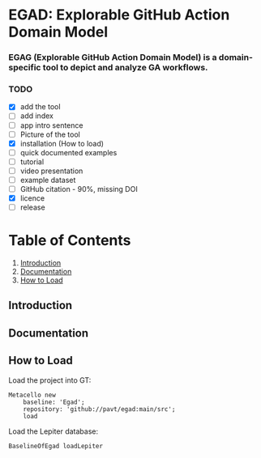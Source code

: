 # EGAD: Explorable GitHub Action Domain Model
###  EGAG (Explorable GitHub Action Domain Model) is a domain-specific tool to depict and analyze GA workflows.


### TODO

- [X] add the tool
- [ ] add index
- [ ] app intro sentence 
- [ ] Picture of the tool
- [X] installation (How to load) 
- [ ] quick documented examples
- [ ] tutorial
- [ ] video presentation
- [ ] example dataset
- [ ] GitHub citation - 90%, missing DOI
- [X] licence
- [ ] release

# Table of Contents

1. [Introduction](#Introduction)
2. [Documentation](#Documentation)
3. [How to Load](#How-to-Load)


## Introduction
## Documentation
## How to Load

Load the project into GT:
```
Metacello new
	baseline: 'Egad';
	repository: 'github://pavt/egad:main/src';
	load
```

Load the Lepiter database:
```
BaselineOfEgad loadLepiter
```
